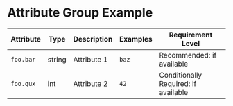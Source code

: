 # Attribute Group Example

<!-- semconv span_attribute_group -->
| Attribute  | Type | Description  | Examples  | Requirement Level |
|---|---|---|---|---|
| `foo.bar` | string | Attribute 1 | `baz` | Recommended: if available |
| `foo.qux` | int | Attribute 2 | `42` | Conditionally Required: if available |
<!-- endsemconv -->
